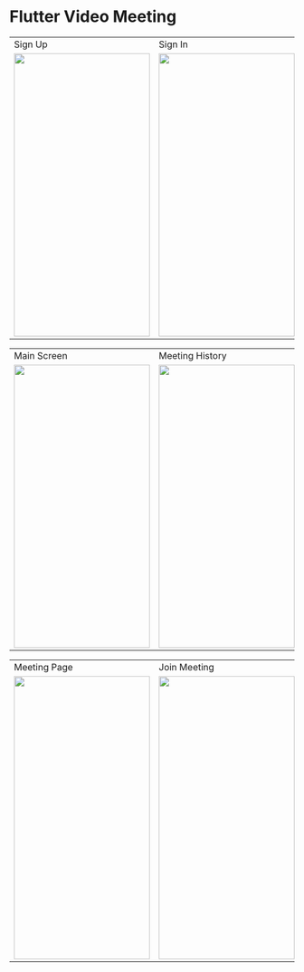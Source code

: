 # Flutter Video Meeting


<table>
  <tr>
    <td>Sign Up</td>
    <td>Sign In</td>
     <td>Login Screen</td>
   </tr>
  <tr>
<td><img src="https://github.com/Beartx/Video-Meeting/blob/main/screenshots/Sign%20Up.jpg" width="240" height="500" /></td>
<td><img src="https://github.com/Beartx/Video-Meeting/blob/main/screenshots/Sign%20In.jpg" width="240" height="500" /></td>
<td><img src="https://github.com/Beartx/Video-Meeting/blob/main/screenshots/Login%20Screen.jpg" width="240" height="500" /></td>

</tr>
  </table>


<table>
  <tr>
    <td>Main Screen</td>
    <td>Meeting History</td>
   </tr>
  <tr>
<td><img src="https://github.com/Beartx/Video-Meeting/blob/main/screenshots/Main%20Page.jpg" width="240" height="500" /></td>
<td><img src="https://github.com/Beartx/Video-Meeting/blob/main/screenshots/Meeting%20History.jpg" width="240" height="500" /></td>

</tr>
  </table>
  
  
  <table>
  <tr>
    <td>Meeting Page</td>
    <td>Join Meeting</td>
   </tr>
  <tr>
<td><img src="https://github.com/Beartx/Video-Meeting/blob/main/screenshots/Meeting%20Page.jpg" width="240" height="500" /></td>
<td><img src="https://github.com/Beartx/Video-Meeting/blob/main/screenshots/Join%20Meeting.jpg" width="240" height="500" /></td>
</tr>
  </table>

